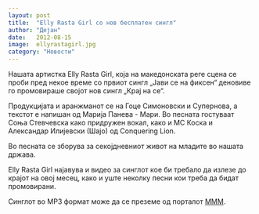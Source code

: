 ```yaml
---
layout: post
title:  "Elly Rasta Girl со нов бесплатен сингл"
author: "Дејан"
date:   2012-08-15
image:  ellyrastagirl.jpg
category: "Новости"
---
```


Нашата артистка Elly Rasta Girl, која на македонската реге сцена се проби пред некое време со првиот сингл „Јави се на 
фиксен“ деновиве го промовираше својот нов сингл „Крај на се“.

Продукцијата и аранжманот се на Гоце Симоновски и Супернова, а текстот е напишан од Марија Панева - Мари. Во песната 
гостуваат Соња Стевчевска како придружен вокал, како и MC Коска и Александар Илијевски (Шајо) од Conquering Lion.

Во песната се зборува за секојдневниот живот на младите во нашата држава.

Elly Rasta Girl најавува и видео за синглот кое би требало да излезе до крајот на овој месец, како и уште неколку песни 
кои треба да бидат промовирани.

Синглот во MP3 формат може да се преземе од порталот 
[МММ](http://www.mmm.com.mk/?ItemID=78D3DED126AC8E48852375C0B9717B0F&fb_source=message).
